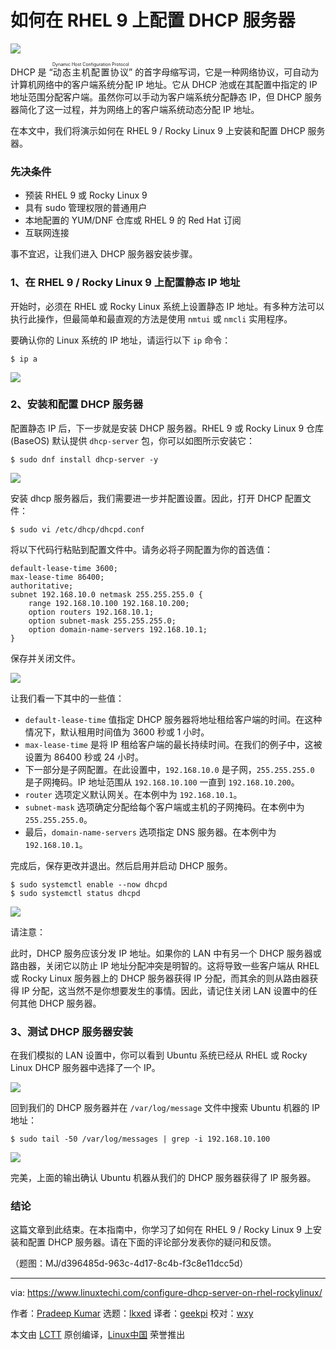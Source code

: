 [#]: subject: "How to Configure DHCP Server on RHEL 9 / Rocky Linux 9"
[#]: via: "https://www.linuxtechi.com/configure-dhcp-server-on-rhel-rockylinux/"
[#]: author: "Pradeep Kumar https://www.linuxtechi.com/author/pradeep/"
[#]: collector: "lkxed"
[#]: translator: "geekpi"
[#]: reviewer: "wxy"
[#]: publisher: "wxy"
[#]: url: "https://linux.cn/article-15840-1.html"

如何在 RHEL 9 上配置 DHCP 服务器
======

![][0]

DHCP 是 “<ruby>动态主机配置协议<rt>Dynamic Host Configuration Protocol</rt></ruby>” 的首字母缩写词，它是一种网络协议，可自动为计算机网络中的客户端系统分配 IP 地址。它从 DHCP 池或在其配置中指定的 IP 地址范围分配客户端。虽然你可以手动为客户端系统分配静态 IP，但 DHCP 服务器简化了这一过程，并为网络上的客户端系统动态分配 IP 地址。

在本文中，我们将演示如何在 RHEL 9 / Rocky Linux 9 上安装和配置 DHCP 服务器。

### 先决条件

- 预装 RHEL 9 或 Rocky Linux 9
- 具有 sudo 管理权限的普通用户
- 本地配置的 YUM/DNF 仓库或 RHEL 9 的 Red Hat 订阅
- 互联网连接

事不宜迟，让我们进入 DHCP 服务器安装步骤。

### 1、在 RHEL 9 / Rocky Linux 9 上配置静态 IP 地址

开始时，必须在 RHEL 或 Rocky Linux 系统上设置静态 IP 地址。有多种方法可以执行此操作，但最简单和最直观的方法是使用 `nmtui` 或 `nmcli` 实用程序。

要确认你的 Linux 系统的 IP 地址，请运行以下 `ip` 命令：

```
$ ip a
```

![][1]

### 2、安装和配置 DHCP 服务器

配置静态 IP 后，下一步就是安装 DHCP 服务器。RHEL 9 或 Rocky Linux 9 仓库 (BaseOS) 默认提供 `dhcp-server` 包，你可以如图所示安装它：

```
$ sudo dnf install dhcp-server -y
```

![][2]

安装 dhcp 服务器后，我们需要进一步并配置设置。因此，打开 DHCP 配置文件：

```
$ sudo vi /etc/dhcp/dhcpd.conf
```

将以下代码行粘贴到配置文件中。请务必将子网配置为你的首选值：

```
default-lease-time 3600;
max-lease-time 86400;
authoritative;
subnet 192.168.10.0 netmask 255.255.255.0 {
    range 192.168.10.100 192.168.10.200;
    option routers 192.168.10.1;
    option subnet-mask 255.255.255.0;
    option domain-name-servers 192.168.10.1;
}
```

保存并关闭文件。

![][3]

让我们看一下其中的一些值：

- `default-lease-time` 值指定 DHCP 服务器将地址租给客户端的时间。在这种情况下，默认租用时间值为 3600 秒或 1 小时。
- `max-lease-time` 是将 IP 租给客户端的最长持续时间。在我们的例子中，这被设置为 86400 秒或 24 小时。
- 下一部分是子网配置。在此设置中，`192.168.10.0` 是子网，`255.255.255.0` 是子网掩码。IP 地址范围从 `192.168.10.100` 一直到 `192.168.10.200`。
- `router` 选项定义默认网关。在本例中为 `192.168.10.1`。
- `subnet-mask` 选项确定分配给每个客户端或主机的子网掩码。在本例中为 `255.255.255.0`。
- 最后，`domain-name-servers` 选项指定 DNS 服务器。在本例中为 `192.168.10.1`。

完成后，保存更改并退出。然后启用并启动 DHCP 服务。

```
$ sudo systemctl enable --now dhcpd
$ sudo systemctl status dhcpd
```

![][4]

请注意：

此时，DHCP 服务应该分发 IP 地址。如果你的 LAN 中有另一个 DHCP 服务器或路由器，关闭它以防止 IP 地址分配冲突是明智的。这将导致一些客户端从 RHEL 或 Rocky Linux 服务器上的 DHCP 服务器获得 IP 分配，而其余的则从路由器获得 IP 分配，这当然不是你想要发生的事情。因此，请记住关闭 LAN 设置中的任何其他 DHCP 服务器。

### 3、测试 DHCP 服务器安装

在我们模拟的 LAN 设置中，你可以看到 Ubuntu 系统已经从 RHEL 或 Rocky Linux DHCP 服务器中选择了一个 IP。

![][5]

回到我们的 DHCP 服务器并在 `/var/log/message` 文件中搜索 Ubuntu 机器的 IP 地址：

```
$ sudo tail -50 /var/log/messages | grep -i 192.168.10.100
```

![][6]

完美，上面的输出确认 Ubuntu 机器从我们的 DHCP 服务器获得了 IP 服务器。

### 结论

这篇文章到此结束。在本指南中，你学习了如何在 RHEL 9 / Rocky Linux 9 上安装和配置 DHCP 服务器。请在下面的评论部分发表你的疑问和反馈。

（题图：MJ/d396485d-963c-4d17-8c4b-f3c8e11dcc5d）

--------------------------------------------------------------------------------

via: https://www.linuxtechi.com/configure-dhcp-server-on-rhel-rockylinux/

作者：[Pradeep Kumar][a]
选题：[lkxed][b]
译者：[geekpi](https://github.com/geekpi)
校对：[wxy](https://github.com/wxy)

本文由 [LCTT](https://github.com/LCTT/TranslateProject) 原创编译，[Linux中国](https://linux.cn/) 荣誉推出

[a]: https://www.linuxtechi.com/author/pradeep/
[b]: https://github.com/lkxed/
[1]: https://www.linuxtechi.com/wp-content/uploads/2023/04/Confirm-IP-Address-RHEL-RockyLinux.png?ezimgfmt=ng:webp/ngcb22
[2]: https://www.linuxtechi.com/wp-content/uploads/2023/04/Install-DHCP-Server-DNF-Command.png?ezimgfmt=ng:webp/ngcb22
[3]: https://www.linuxtechi.com/wp-content/uploads/2023/04/DHCP-Conf-File-RHEL-RockyLinux.png?ezimgfmt=ng:webp/ngcb22
[4]: https://www.linuxtechi.com/wp-content/uploads/2023/04/DHCP-Server-Service-Status-RHEL-RockyLinux.png?ezimgfmt=ng:webp/ngcb22
[5]: https://www.linuxtechi.com/wp-content/uploads/2023/04/Automatic-Assign-DHCP-Server-RHEL-RockyLinux-1024x584.png?ezimgfmt=ng:webp/ngcb22
[6]: https://www.linuxtechi.com/wp-content/uploads/2023/04/DHCP-Server-Logs-RHEL-RockyLinux-1024x116.png?ezimgfmt=ng:webp/ngcb22
[0]: https://img.linux.net.cn/data/attachment/album/202305/24/113729hi6cn36hicjgknjy.jpg